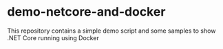 # demo-netcore-and-docker
This repository contains a simple demo script and some samples to show .NET Core running using Docker
